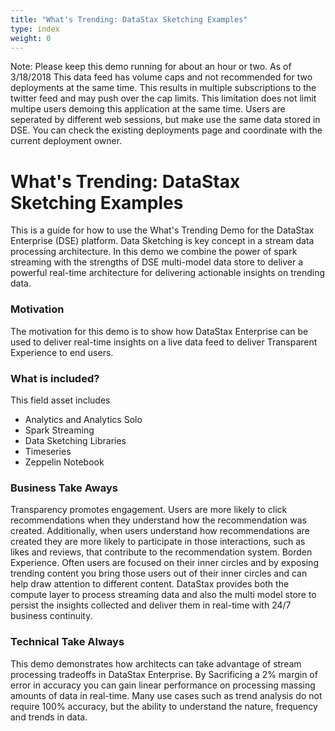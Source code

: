 ```yaml
---
title: "What's Trending: DataStax Sketching Examples"
type: index
weight: 0
---
```



Note: Please keep this demo running for about an hour or two. As of 3/18/2018 This data feed has volume caps and not recommended for two deployments at the same time. This results in multiple subscriptions to the twitter feed and may push over the cap limits. This limitation does not limit multipe users demoing this application at the same time. Users are seperated by different web sessions, but make use the same data stored in DSE. You can check the existing deployments page and coordinate with the current deployment owner. 

What's Trending: DataStax Sketching Examples
===================

This is a guide for how to use the What's Trending Demo for the DataStax Enterprise (DSE) platform. Data Sketching is key concept in a stream data processing architecture. In this demo we combine the power of spark streaming with the strengths of DSE multi-model data store to deliver a powerful real-time architecture for delivering actionable insights on trending data.

### Motivation
The motivation for this demo is to show how DataStax Enterprise can be used to deliver real-time insights on a live data feed to deliver Transparent Experience to end users. 

### What is included?
This field asset includes

* Analytics and Analytics Solo
* Spark Streaming
* Data Sketching Libraries
* Timeseries
* Zeppelin Notebook

### Business Take Aways
Transparency promotes engagement. Users are more likely to click recommendations when they understand how the recommendation was created. Additionally, when users understand how recommendations are created they are more likely to participate in those interactions, such as likes and reviews, that contribute to the recommendation system. 
Borden Experience. Often users are focused on their inner circles and by exposing trending content you bring those users out of their inner circles and can help draw attention to different content. 
DataStax provides both the compute layer to process streaming data and also the multi model store to persist the insights collected and deliver them in real-time with 24/7 business continuity.  

### Technical Take Always
This demo demonstrates how architects can take advantage of stream processing tradeoffs in DataStax Enterprise. By Sacrificing a 2% margin of error in accuracy you can gain linear performance on processing massing amounts of data in real-time. Many use cases such as trend analysis do not require 100% accuracy, but the ability to understand the nature, frequency and trends in data.
